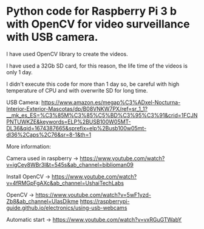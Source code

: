 # Python code for Raspberry Pi 3 b with OpenCV for video surveillance with USB camera.

I have used OpenCV library to create the videos.

I have used a 32Gb SD card, for this reason, the life time of the videos is only 1 day.

I didn't execute this code for more than 1 day so, be careful with high temperature of CPU and with overwrite SD for long time.

USB Camera: https://www.amazon.es/megap%C3%ADxel-Nocturna-Interior-Exterior-Mascotas/dp/B08VNKW7PX/ref=sr_1_1?__mk_es_ES=%C3%85M%C3%85%C5%BD%C3%95%C3%91&crid=1FCJNPNTUWKZE&keywords=ELP%2BUSB100W05MT-DL36&qid=1674387665&sprefix=elp%2Busb100w05mt-dl36%2Caps%2C76&sr=8-1&th=1

More information:

Camera used in raspberry -> https://www.youtube.com/watch?v=igCey8WBr3I&t=545s&ab_channel=biblioman09

Install OpenCV -> https://www.youtube.com/watch?v=4fRMGpFgAXc&ab_channel=UshaiTechLabs

OpenCV -> https://www.youtube.com/watch?v=5wF1yzd-Zb8&ab_channel=UlasDikme
https://raspberrypi-guide.github.io/electronics/using-usb-webcams

Automatic start -> https://www.youtube.com/watch?v=vxRGuGTWabY

